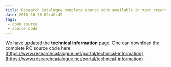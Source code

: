 ```yaml
---
title: Research Catalogue complete source code available in most recent version.
date: 2018-10-30 09:42:49
tags: 
 - open source
 - source code
---
```


We have updated the __technical information__ page. One can download the complete RC source code here:
[https://www.researchcatalogue.net/portal/technical-information](https://www.researchcatalogue.net/portal/technical-information).